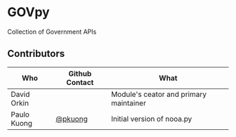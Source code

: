 # GOVpy
Collection of Government APIs

## Contributors
Who|Github Contact|What|
---|---|---|
David Orkin||Module's ceator and primary maintainer
Paulo Kuong|[@pkuong](https://github.com/paulokuong)|Initial version of nooa.py

